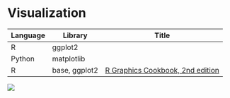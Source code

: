 # Visualization

| Language | Library       | Title                                                       |
| -------- | ------------- | ----------------------------------------------------------- |
| R        | ggplot2       |                                                             |
| Python   | matplotlib    |                                                             |
| R        | base, ggplot2 | [R Graphics Cookbook, 2nd edition](https://r-graphics.org/) |

<a href="https://www.oreilly.com/library/view/r-graphics-cookbook/9781491978597/"><img src="https://learning.oreilly.com/library/cover/9781491978597/250w/"></a>